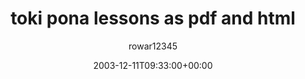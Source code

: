 ---
title: 'toki pona lessons as pdf and html'
posts: 1
hash: 't167'
author: 'rowar12345'
date: 2003-12-11T09:33:00+00:00
sources:
  - http://forums.tokipona.org/viewtopic.php%3Ft=167.html
---